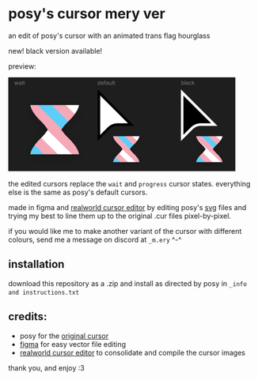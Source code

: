 # posy's cursor mery ver
an edit of posy's cursor with an animated trans flag hourglass

new! black version available!

preview:

![images of the edited cursors](https://github.com/leg7075/posy/blob/main/preview.png?raw=true)

the edited cursors replace the `wait` and `progress` cursor states. everything else is the same as posy's default cursors.

made in figma and [realworld cursor editor](https://www.rw-designer.com/cursor-maker) by editing posy's [svg](https://michieldb.nl/other/cursors/posys-cursors-vectors-v4-svg.svg) files and trying my best to line them up to the original .cur files pixel-by-pixel.

if you would like me to make another variant of the cursor with different colours, send me a message on discord at `_m.ery` ^-^

## installation

download this repository as a .zip and install as directed by posy in `_info and instructions.txt`

## credits:
- posy for the [original cursor](https://michieldb.nl/other/cursors/)
- [figma](https://www.figma.com/) for easy vector file editing
- [realworld cursor editor](https://www.rw-designer.com/cursor-maker) to consolidate and compile the cursor images

thank you, and enjoy :3